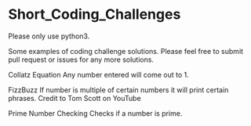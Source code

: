 # Short_Coding_Challenges
Please only use python3.

Some examples of coding challenge solutions.
Please feel free to submit pull request or issues for any more solutions.

Collatz Equation
Any number entered will come out to 1.

FizzBuzz
If number is multiple of certain numbers it will print certain phrases.
Credit to Tom Scott on YouTube

Prime Number Checking
Checks if a number is prime.
